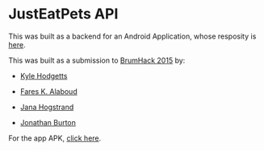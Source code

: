 # JustEatPets API

This was built as a backend for an Android Application, whose resposity is [here](http://github.com/fareskalaboud/JustEatPets-App).

This was built as a submission to [BrumHack 2015](http://brumhack.co.uk) by:

* [Kyle Hodgetts](http://kylehodgetts.com)

* [Fares K. Alaboud](http://fares.ws)

* [Jana Hogstrand](http://twitter.com/jhogstrand)

* [Jonathan Burton](http://jonathanburton.me)

For the app APK, [click here](http://justeatpets.com).
